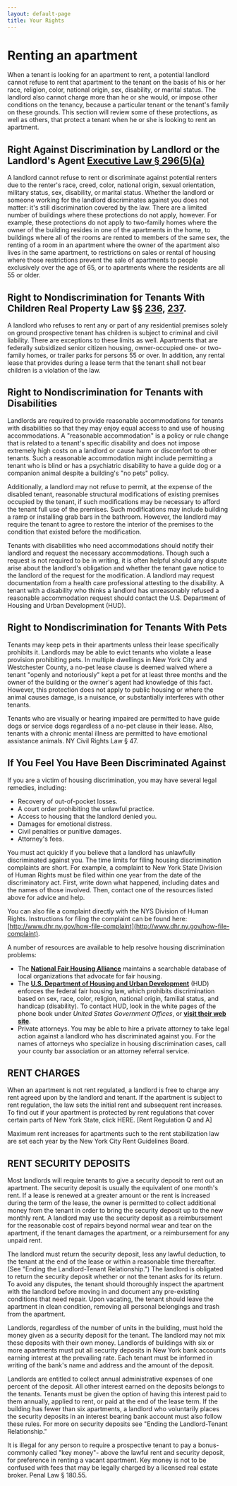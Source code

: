 ```yaml
---
layout: default-page
title: Your Rights
---
```


# Renting an apartment

When a tenant is looking for an apartment to rent, a potential landlord cannot refuse to rent that apartment to the tenant on the basis of his or her race, religion, color, national origin, sex, disability, or marital status. The landlord also cannot charge more than he or she would, or impose other conditions on the tenancy, because a particular tenant or the tenant's family on these grounds. This section will review some of these protections, as well as others, that protect a tenant when he or she is looking to rent an apartment.

## Right Against Discrimination by Landlord or the Landlord's Agent  [Executive Law § 296(5)(a)](http://public.leginfo.state.ny.us/LAWSSEAF.cgi?QUERYDATA=EXC296)

A landlord cannot refuse to rent or discriminate against potential renters due to the renter's race, creed, color, national origin, sexual orientation, military status, sex, disability, or marital status. Whether the landlord or someone working for the landlord discriminates against you does not matter: it's still discrimination covered by the law. There are a limited number of buildings where these protections do not apply, however.  For example, these protections do not apply to two-family homes where the owner of the building resides in one of the apartments in the home, to buildings where all of the rooms are rented to members of the same sex, the renting of a room in an apartment where the owner of the apartment also lives in the same apartment, to restrictions on sales or rental of housing where those restrictions prevent the sale of apartments to people exclusively over the age of 65, or to apartments where the residents are all 55 or older.

## Right to Nondiscrimination for Tenants With Children  Real Property Law §§ [236](http://public.leginfo.state.ny.us/LAWSSEAF.cgi?QUERYDATA=RPP236), [237](http://public.leginfo.state.ny.us/LAWSSEAF.cgi?QUERYDATA=RPP237).

A landlord who refuses to rent any or part of any residential premises solely on ground prospective tenant has children is subject to criminal and civil liability. There are exceptions to these limits as well. Apartments that are federally subsidized senior citizen housing, owner-occupied one- or two-family homes, or trailer parks for persons 55 or over.  In addition, any rental lease that provides during a lease term that the tenant shall not bear children is a violation of the law.

## Right to Nondiscrimination for Tenants with Disabilities

Landlords are required to provide reasonable accommodations for tenants with disabilities so that they may enjoy equal access to and use of housing accommodations. A "reasonable accommodation" is a policy or rule change that is related to a tenant's specific disability and does not impose extremely high costs on a landlord or cause harm or discomfort to other tenants. Such a reasonable accommodation might include permitting a tenant who is blind or has a psychiatric disability to have a guide dog or a companion animal despite a building's "no pets" policy.

Additionally, a landlord may not refuse to permit, at the expense of the disabled tenant, reasonable structural modifications of existing premises occupied by the tenant, if such modifications may be necessary to afford the tenant full use of the premises. Such modifications may include building a ramp or installing grab bars in the bathroom. However, the landlord may require the tenant to agree to restore the interior of the premises to the condition that existed before the modification.

Tenants with disabilities who need accommodations should notify their landlord and request the necessary accommodations. Though such a request is not required to be in writing, it is often helpful should any dispute arise about the landlord's obligation and whether the tenant gave notice to the landlord of the request for the modification. A landlord may request documentation from a health care professional attesting to the disability. A tenant with a disability who thinks a landlord has unreasonably refused a reasonable accommodation request should contact the U.S. Department of Housing and Urban Development (HUD).

## Right to Nondiscrimination for Tenants With Pets

Tenants may keep pets in their apartments unless their lease specifically prohibits it. Landlords may be able to evict tenants who violate a lease provision prohibiting pets. In multiple dwellings in New York City and Westchester County, a no-pet lease clause is deemed waived where a tenant "openly and notoriously" kept a pet for at least three months and the owner of the building or the owner's agent had knowledge of this fact. However, this protection does not apply to public housing or where the animal causes damage, is a nuisance, or substantially interferes with other tenants.

Tenants who are visually or hearing impaired are permitted to have guide dogs or service dogs regardless of a no-pet clause in their lease. Also, tenants with a chronic mental illness are permitted to have emotional assistance animals. NY Civil Rights Law § 47.

## If You Feel You Have Been Discriminated Against

If you are a victim of housing discrimination, you may have several legal remedies, including:

* Recovery of out-of-pocket losses.
* A court order prohibiting the unlawful practice.
* Access to housing that the landlord denied you.
* Damages for emotional distress.
* Civil penalties or punitive damages.
* Attorney's fees.

You must act quickly if you believe that a landlord has unlawfully discriminated against you. The time limits for filing housing discrimination complaints are short. For example, a complaint to New York State Division of Human Rights must be filed within one year from the date of the discriminatory act. First, write down what happened, including dates and the names of those involved. Then, contact one of the resources listed above for advice and help.

You can also file a complaint directly with the NYS Division of Human Rights. Instructions for filing the complaint can be found here: [http://www.dhr.ny.gov/how-file-complaint](http://www.dhr.ny.gov/how-file-complaint).

A number of resources are available to help resolve housing discrimination problems:

* The **[National Fair Housing Alliance](http://www.nationalfairhousing.org/)** maintains a searchable database of local organizations that advocate for fair housing.
* The [**U.S. Department of Housing and Urban Development**](http://www.dca.ca.gov/publications/landlordbook/glossary.shtml#hud) (HUD) enforces the federal fair housing law, which prohibits discrimination based on sex, race, color, religion, national origin, familial status, and handicap (disability). To contact HUD, look in the white pages of the phone book under *United States Government Offices*, or **[visit their web site](http://portal.hud.gov/hudportal/HUD)**.
* Private attorneys. You may be able to hire a private attorney to take legal action against a landlord who has discriminated against you. For the names of attorneys who specialize in housing discrimination cases, call your county bar association or an attorney referral service.

## RENT CHARGES

When an apartment is not rent regulated, a landlord is free to charge any rent agreed upon by the landlord and tenant. If the apartment is subject to rent regulation, the law sets the initial rent and subsequent rent increases. To find out if your apartment is protected by rent regulations that cover certain parts of New York State, click HERE. [Rent Regulation Q and A]

Maximum rent increases for apartments such to the rent stabilization law are set each year by the New York City Rent Guidelines Board.

## RENT SECURITY DEPOSITS

Most landlords will require tenants to give a security deposit to rent out an apartment. The security deposit is usually the equivalent of one month's rent. If a lease is renewed at a greater amount or the rent is increased during the term of the lease, the owner is permitted to collect additional money from the tenant in order to bring the security deposit up to the new monthly rent. A landlord may use the security deposit as a reimbursement for the reasonable cost of repairs beyond normal wear and tear on the apartment, if the tenant damages the apartment, or a reimbursement for any unpaid rent.

The landlord must return the security deposit, less any lawful deduction, to the tenant at the end of the lease or within a reasonable time thereafter. (See "Ending the Landlord-Tenant Relationship.") The landlord is obligated to return the security deposit whether or not the tenant asks for its return. To avoid any disputes, the tenant should thoroughly inspect the apartment with the landlord before moving in and document any pre-existing conditions that need repair. Upon vacating, the tenant should leave the apartment in clean condition, removing all personal belongings and trash from the apartment.

Landlords, regardless of the number of units in the building, must hold the money given as a security deposit for the tenant. The landlord may not mix these deposits with their own money. Landlords of buildings with six or more apartments must put all security deposits in New York bank accounts earning interest at the prevailing rate. Each tenant must be informed in writing of the bank's name and address and the amount of the deposit.

Landlords are entitled to collect annual administrative expenses of one percent of the deposit. All other interest earned on the deposits belongs to the tenants. Tenants must be given the option of having this interest paid to them annually, applied to rent, or paid at the end of the lease term. If the building has fewer than six apartments, a landlord who voluntarily places the security deposits in an interest bearing bank account must also follow these rules. For more on security deposits see "Ending the Landlord-Tenant Relationship."

It is illegal for any person to require a prospective tenant to pay a bonus- commonly called "key money"- above the lawful rent and security deposit, for preference in renting a vacant apartment. Key money is not to be confused with fees that may be legally charged by a licensed real estate broker. Penal Law § 180.55.

